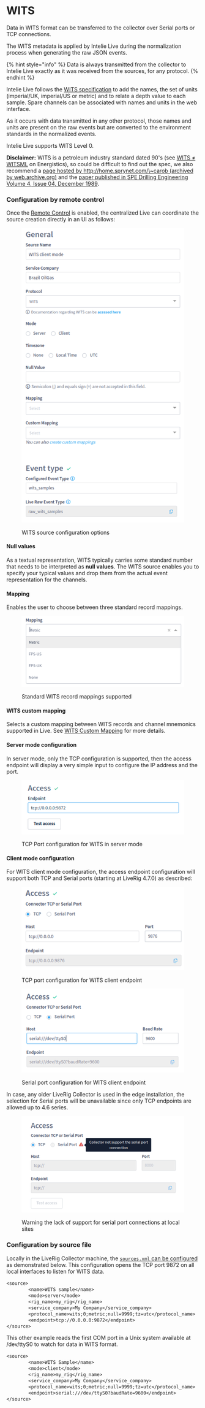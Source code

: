 # WITS

Data in WITS format can be transferred to the collector over Serial ports or TCP connections.

The WITS metadata is applied by Intelie Live during the normalization process when generating the raw JSON events.

{% hint style="info" %}
Data is always transmitted from the collector to Intelie Live exactly as it was received from the sources, for any protocol.
{% endhint %}

Intelie Live follows the [WITS specification](http://www.petrospec-technologies.com/resource/wits\_doc.htm) to add the names, the set of units (imperial/UK, imperial/US or metric) and to relate a depth value to each sample. Spare channels can be associated with names and units in the web interface.

As it occurs with data transmitted in any other protocol, those names and units are present on the raw events but are converted to the environment standards in the normalized events.

Intelie Live supports WITS Level 0.

**Disclaimer:** WITS is a petroleum industry standard dated 90's (see [WITS ≠ WITSML](https://www.energistics.org/portfolio/witsml-data-standards/) on Energistics), so could be difficult to find out the spec, we also recommend a [page hosted by http://home.sprynet.com/\~carob (archived by web.archive.org)](https://web.archive.org/web/20170110225236/http://home.sprynet.com/\~carob) and the [paper published in SPE Drilling Engineering Volume 4, Issue 04, December 1989](https://doi.org/10.2118/16141-PA).

### Configuration by remote control

Once the [Remote Control](../remote-control/) is enabled, the centralized Live can coordinate the source creation directly in an UI as follows:

<figure><img src="../../.gitbook/assets/liverig-wits-source-configuration.png" alt=""><figcaption><p>WITS source configuration options</p></figcaption></figure>

#### Null values

As a textual representation, WITS typically carries some standard number that needs to be interpreted as **null values**. The WITS source enables you to specify your typical values and drop them from the actual event representation for the channels.

#### Mapping

Enables the user to choose between three standard record mappings.

<figure><img src="../../.gitbook/assets/image (158).png" alt=""><figcaption><p>Standard WITS record mappings supported</p></figcaption></figure>

#### WITS custom mapping

Selects a custom mapping between WITS records and channel mnemonics supported in Live. See [WITS Custom Mapping](../../administration/high-frequency-data/wits-custom-mapping.md) for more details.

#### Server mode configuration

In server mode, only the TCP configuration is supported, then the access endpoint will display a very simple input to configure the IP address and the port.

<figure><img src="../../.gitbook/assets/Screenshot_select-area_20230116113641.png" alt=""><figcaption><p>TCP Port configuration for WITS in server mode</p></figcaption></figure>

#### Client mode configuration

For WITS client mode configuration, the access endpoint configuration will support both TCP and Serial ports (starting at LiveRig 4.7.0) as described:

<div>

<figure><img src="../../.gitbook/assets/image (93) (1) (1) (1) (2).png" alt=""><figcaption><p>TCP port configuration for WITS client endpoint</p></figcaption></figure>

 

<figure><img src="../../.gitbook/assets/liverig-source-configuration-connectors-serial.png" alt=""><figcaption><p>Serial port configuration for WITS client endpoint</p></figcaption></figure>

</div>

In case, any older LiveRig Collector is used in the edge installation, the selection for Serial ports will be unavailable since only TCP endpoints are allowed up to 4.6 series.

<figure><img src="../../.gitbook/assets/image (121).png" alt=""><figcaption><p>Warning the lack of support for serial port connections at local sites</p></figcaption></figure>

### Configuration by source file

Locally in the LiveRig Collector machine, the [`sources.xml` can be configured](../configuration/sources.xml.md) as demonstrated below. This configuration opens the TCP port 9872 on all local interfaces to listen for WITS data.

```markup
<source>
        <name>WITS sample</name>
        <mode>server</mode>
        <rig_name>my_rig</rig_name>
        <service_company>My Company</service_company>
        <protocol_name>wits;0;metric;null=9999;tz=utc</protocol_name>
        <endpoint>tcp://0.0.0.0:9872</endpoint>
</source>
```

This other example reads the first COM port in a Unix system available at /dev/ttyS0 to watch for data in WITS format.

```markup
<source>
        <name>WITS Sample</name>
        <mode>client</mode>
        <rig_name>my_rig</rig_name>
        <service_company>My Company</service_company>
        <protocol_name>wits;0;metric;null=9999;tz=utc</protocol_name>
        <endpoint>serial:///dev/ttyS0?baudRate=9600</endpoint>
</source>
```
